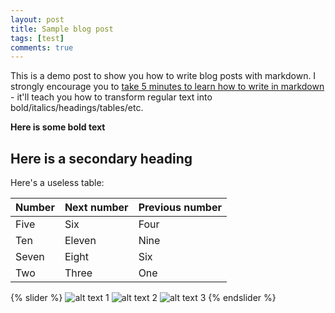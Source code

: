 ```yaml
---     
layout: post
title: Sample blog post
tags: [test]
comments: true
---
```


This is a demo post to show you how to write blog posts with markdown.  I strongly encourage you to [take 5 minutes to learn how to write in markdown](https://markdowntutorial.com/) - it'll teach you how to transform regular text into bold/italics/headings/tables/etc.

**Here is some bold text**

## Here is a secondary heading

Here's a useless table:

| Number | Next number | Previous number |
| :------ |:--- | :--- |
| Five | Six | Four |
| Ten | Eleven | Nine |
| Seven | Eight | Six |
| Two | Three | One |

{% slider %}
  ![alt text 1](img/big-img/WechatIMG65.jpeg)
  ![alt text 2](img/big-img/WechatIMG66.jpeg)
  ![alt text 3](img/big-img/WechatIMG68.jpeg)
{% endslider %}